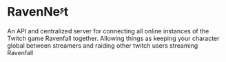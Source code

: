 # RavenNeᶳt
An API and centralized server for connecting all online instances of the Twitch game Ravenfall together. Allowing things as keeping your character global between streamers and raiding other twitch users streaming Ravenfall

